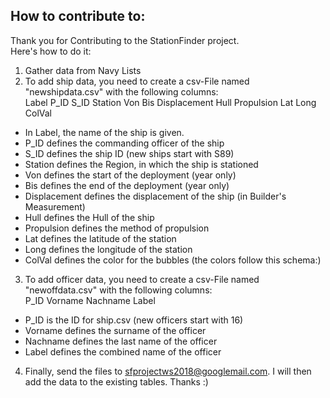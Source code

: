 ## How to contribute to:
Thank you for Contributing to the StationFinder project.\
Here's how to do it:
1. Gather data from Navy Lists
2. To add ship data, you need to create a csv-File named "newshipdata.csv" with the following columns:\
  Label	P_ID	S_ID	Station	Von	Bis	Displacement	Hull	Propulsion	Lat	Long	ColVal
  * In Label, the name of the ship is given.
  * P_ID defines the commanding officer of the ship
  * S_ID defines the ship ID (new ships start with S89)
  * Station defines the Region, in which the ship is stationed
  * Von defines the start of the deployment (year only)
  * Bis defines the end of the deployment (year only)
  * Displacement defines the displacement of the ship (in Builder's Measurement)
  * Hull defines the Hull of the ship
  * Propulsion defines the method of propulsion
  * Lat defines the latitude of the station
  * Long defines the longitude of the station
  * ColVal defines the color for the bubbles (the colors follow this schema:)

3. To add officer data, you need to create a csv-File named "newoffdata.csv" with the following columns:\
  P_ID	Vorname	Nachname	Label
  * P_ID is the ID for ship.csv (new officers start with 16)
  * Vorname defines the surname of the officer
  * Nachname defines the last name of the officer
  * Label defines the combined name of the officer

4. Finally, send the files to sfprojectws2018@googlemail.com. I will then add the data to the existing tables.
 Thanks :)

